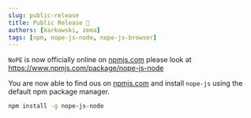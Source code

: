 ```yaml
---
slug: public-release
title: Public Release 🎉
authors: [karkowski, zema]
tags: [npm, nope-js-node, nope-js-browser]
---
```


`NoPE` is now officially online on [npmjs.com](https://www.npmjs.com/package/nope-js-node) please look at https://www.npmjs.com/package/nope-js-node

You are now able to find ous on [npmjs.com](https://www.npmjs.com/package/nope-js-node) and install `nope-js` using the default npm package manager.

```bash
npm install -g nope-js-node
```
